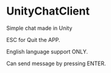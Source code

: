 # UnityChatClient
Simple chat made in Unity

ESC for Quit the APP. 

English language support ONLY.

Can send message by pressing ENTER.
